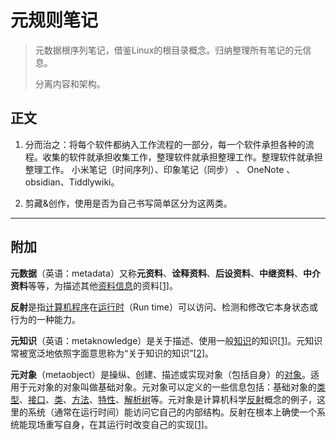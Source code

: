 # 元规则笔记
> 元数据根序列笔记，借鉴Linux的根目录概念。归纳整理所有笔记的元信息。
>
> 分离内容和架构。



## 正文



1. 分而治之：将每个软件都纳入工作流程的一部分，每一个软件承担各种的流程。收集的软件就承担收集工作，整理软件就承担整理工作。整理软件就承担整理工作。
  小米笔记（时间序列）、印象笔记（同步）  、 OneNote 、 obsidian、Tiddlywiki。

2. 剪藏&创作，使用是否为自己书写简单区分为这两类。



---

## 附加

**元数据**（英语：metadata）又称**元资料**、**诠释资料**、**后设资料**、**中继资料**、**中介资料**等等，为描述其他[资料](https://zh.wikipedia.org/wiki/資料)[信息](https://zh.wikipedia.org/wiki/資訊)的资料[[1\]](https://zh.wikipedia.org/wiki/元数据#cite_note-1)。

**反射**是指[计算机程序](https://baike.baidu.com/item/计算机程序?fromModule=lemma_inlink)在[运行时](https://baike.baidu.com/item/运行时?fromModule=lemma_inlink)（Run time）可以访问、检测和修改它本身状态或行为的一种能力。

**元知识**（英语：metaknowledge）是关于描述、使用一般[知识](https://zh.wikipedia.org/wiki/知识)的知识[[1\]](https://zh.wikipedia.org/wiki/元知识#cite_note-陈-1)。元知识常被宽泛地依照字面意思称为“关于知识的知识”[[2\]](https://zh.wikipedia.org/wiki/元知识#cite_note-密歇根大学-2)。

**元对象**（metaobject）是操纵、创建、描述或实现对象（包括自身）的[对象](https://zh.wikipedia.org/wiki/对象_(计算机科学))。适用于元对象的对象叫做基础对象。元对象可以定义的一些信息包括：基础对象的[类型](https://zh.wikipedia.org/wiki/类型系统)、[接口](https://zh.wikipedia.org/wiki/接口_(计算机科学))、[类](https://zh.wikipedia.org/wiki/类_(计算机科学))、[方法](https://zh.wikipedia.org/wiki/方法_(计算机科学))、[特性](https://zh.wikipedia.org/wiki/特性_(计算机科学))、[解析树](https://zh.wikipedia.org/wiki/解析树)等。元对象是计算机科学[反射](https://zh.wikipedia.org/wiki/反射_(计算机科学))概念的例子，这里的系统（通常在运行时间）能访问它自己的内部结构。反射在根本上确使一个系统能现场重写自身，在其运行时改变自己的实现[[1\]](https://zh.wikipedia.org/wiki/元对象#cite_note-1)。
